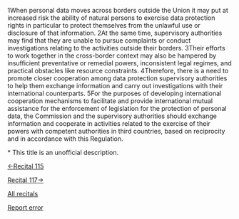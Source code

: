
1When personal data moves across borders outside the Union it may put at increased risk the ability of natural persons to exercise data protection rights in particular to protect themselves from the unlawful use or disclosure of that information. 2At the same time, supervisory authorities may find that they are unable to pursue complaints or conduct investigations relating to the activities outside their borders. 3Their efforts to work together in the cross-border context may also be hampered by insufficient preventative or remedial powers, inconsistent legal regimes, and practical obstacles like resource constraints. 4Therefore, there is a need to promote closer cooperation among data protection supervisory authorities to help them exchange information and carry out investigations with their international counterparts. 5For the purposes of developing international cooperation mechanisms to facilitate and provide international mutual assistance for the enforcement of legislation for the protection of personal data, the Commission and the supervisory authorities should exchange information and cooperate in activities related to the exercise of their powers with competent authorities in third countries, based on reciprocity and in accordance with this Regulation.


\* This title is an unofficial description.




[←Recital 115](https://gdpr-info.eu/recitals/no-115/ "115 - Rules in Third Countries Contrary to the Regulation")


[Recital 117→](https://gdpr-info.eu/recitals/no-117/ "117 - Establishment of Supervisory Authorities")


[All recitals](https://gdpr-info.eu/recitals/)

[Report error](https://gdpr-info.eu/gf/?TB_iframe=true&height=306 "Your message")

